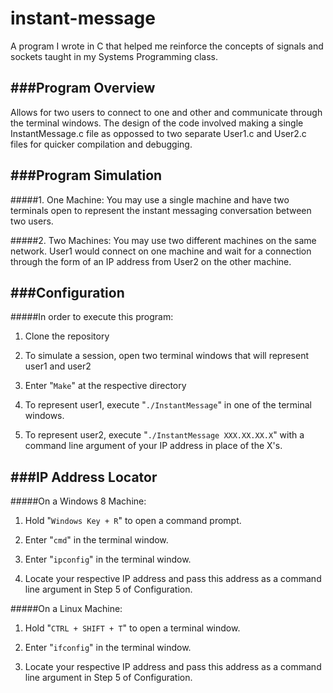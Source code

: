 instant-message
===============

A program I wrote in C that helped me reinforce the concepts of signals and sockets taught in my Systems Programming class.

###Program Overview
---
Allows for two users to connect to one and other and communicate through the terminal windows. The design of the code involved making a single InstantMessage.c file as oppossed to two separate User1.c and User2.c files for quicker compilation and debugging. 

###Program Simulation
---

#####1. One Machine:
You may use a single machine and have two terminals open to represent the instant messaging conversation between two users.


#####2. Two Machines:
You may use two different machines on the same network. User1 would connect on one machine and wait for a connection through the form of an IP address from User2 on the other machine. 


###Configuration
---
#####In order to execute this program:

1. Clone the repository

2. To simulate a session, open two terminal windows that will represent user1 and user2

3. Enter "```Make```" at the respective directory

4. To represent user1, execute "```./InstantMessage```" in one of the terminal windows.

5. To represent user2, execute "```./InstantMessage XXX.XX.XX.X```" with a command line argument of your IP address in place of the X's.

###IP Address Locator
---
#####On a Windows 8 Machine: 

1. Hold  "```Windows Key + R```" to open a command prompt. 

2. Enter "```cmd```" in the terminal window.

3. Enter "```ipconfig```" in the terminal window.

4. Locate your respective IP address and pass this address as a command line argument in Step 5 of Configuration.

#####On a Linux Machine:

1. Hold "```CTRL + SHIFT + T```" to open a terminal window.

2. Enter "```ifconfig```" in the terminal window.

3. Locate your respective IP address and pass this address as a command line argument in Step 5 of Configuration.
